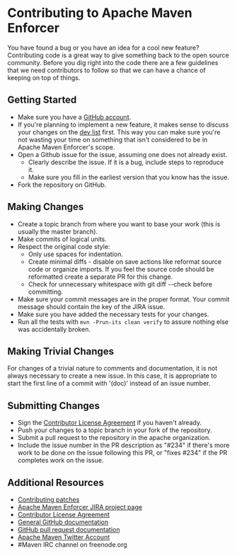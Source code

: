 <!---
 Licensed to the Apache Software Foundation (ASF) under one or more
 contributor license agreements.  See the NOTICE file distributed with
 this work for additional information regarding copyright ownership.
 The ASF licenses this file to You under the Apache License, Version 2.0
 (the "License"); you may not use this file except in compliance with
 the License.  You may obtain a copy of the License at

      http://www.apache.org/licenses/LICENSE-2.0

 Unless required by applicable law or agreed to in writing, software
 distributed under the License is distributed on an "AS IS" BASIS,
 WITHOUT WARRANTIES OR CONDITIONS OF ANY KIND, either express or implied.
 See the License for the specific language governing permissions and
 limitations under the License.
-->
Contributing to Apache Maven Enforcer
======================

You have found a bug or you have an idea for a cool new feature? Contributing
code is a great way to give something back to the open source community. Before
you dig right into the code there are a few guidelines that we need
contributors to follow so that we can have a chance of keeping on top of
things.

Getting Started
---------------

+ Make sure you have a [GitHub account](https://github.com/signup/free).
+ If you're planning to implement a new feature, it makes sense to discuss your changes 
  on the [dev list](https://maven.apache.org/mail-lists.html) first. 
  This way you can make sure you're not wasting your time on something that isn't 
  considered to be in Apache Maven Enforcer's scope.
+ Open a Github issue for the issue, assuming one does not already exist.
  + Clearly describe the issue. If it is a bug, include steps to reproduce it.
  + Make sure you fill in the earliest version that you know has the issue.
+ Fork the repository on GitHub.

Making Changes
--------------

+ Create a topic branch from where you want to base your work (this is usually the master branch).
+ Make commits of logical units.
+ Respect the original code style:
  + Only use spaces for indentation.
  + Create minimal diffs - disable on save actions like reformat source code or organize imports. 
    If you feel the source code should be reformatted create a separate PR for this change.
  + Check for unnecessary whitespace with git diff --check before committing.
+ Make sure your commit messages are in the proper format. Your commit message should contain the key of the JIRA issue.
+ Make sure you have added the necessary tests for your changes.
+ Run all the tests with `mvn -Prun-its clean verify` to assure nothing else was accidentally broken.

Making Trivial Changes
----------------------

For changes of a trivial nature to comments and documentation, it is not always
necessary to create a new issue.  In this case, it is appropriate to
start the first line of a commit with '(doc)' instead of an issue number.

Submitting Changes
------------------

+ Sign the [Contributor License Agreement][cla] if you haven't already.
+ Push your changes to a topic branch in your fork of the repository.
+ Submit a pull request to the repository in the apache organization.
+ Include the issue number in the PR description as "#234" if there's more work 
  to be done on the issue following this PR, or "fixes #234" if the PR completes work
  on the issue.

Additional Resources
--------------------

+ [Contributing patches](https://maven.apache.org/guides/development/guide-maven-development.html#Creating_and_submitting_a_patch)
+ [Apache Maven Enforcer JIRA project page](https://issues.apache.org/jira/projects/MENFORCER/)
+ [Contributor License Agreement][cla]
+ [General GitHub documentation](https://help.github.com/)
+ [GitHub pull request documentation](https://help.github.com/send-pull-requests/)
+ [Apache Maven Twitter Account](https://twitter.com/ASFMavenProject)
+ #Maven IRC channel on freenode.org

[cla]:https://www.apache.org/licenses/#clas
